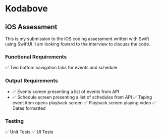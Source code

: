 # Kodabove
## iOS Assessment
This is  my submission to the iOS coding assessment written with Swift using SwiftUI. I am looking foward to the interview to discuss the code.

### Functional Requirements
:white_check_mark: Two bottom navigation tabs for events and schedule

### Output Requirements
- :white_check_mark: Events screen presenting a list of events from API
- :white_check_mark: Schedule screen presenting a list of schedules from API
:white_check_mark: Taping event item opens playback screen
:white_check_mark: Playback screen playing video
:white_check_mark: Dates formatted

### Testing
:white_check_mark: Unit Tests
:white_check_mark: UI Tests
